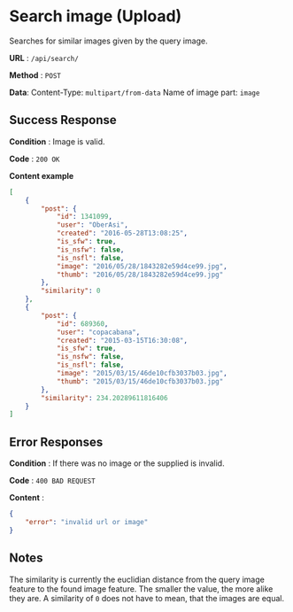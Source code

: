 # Search image (Upload)

Searches for similar images given by the query image.

**URL** : `/api/search/`

**Method** : `POST`

**Data**:
Content-Type: `multipart/from-data`
Name of image part: `image`

## Success Response

**Condition** : Image is valid.

**Code** : `200 OK`

**Content example**
```json
[
    {
        "post": {
            "id": 1341099,
            "user": "OberAsi",
            "created": "2016-05-28T13:08:25",
            "is_sfw": true,
            "is_nsfw": false,
            "is_nsfl": false,
            "image": "2016/05/28/1843282e59d4ce99.jpg",
            "thumb": "2016/05/28/1843282e59d4ce99.jpg"
        },
        "similarity": 0
    },
    {
        "post": {
            "id": 689360,
            "user": "copacabana",
            "created": "2015-03-15T16:30:08",
            "is_sfw": true,
            "is_nsfw": false,
            "is_nsfl": false,
            "image": "2015/03/15/46de10cfb3037b03.jpg",
            "thumb": "2015/03/15/46de10cfb3037b03.jpg"
        },
        "similarity": 234.20289611816406
    }
]
```

## Error Responses

**Condition** : If there was no image or the supplied is invalid.

**Code** : `400 BAD REQUEST`

**Content** :
```json
{
    "error": "invalid url or image"
}
```
## Notes

The similarity is currently the euclidian distance from the query image feature to the found image feature.
The smaller the value, the more alike they are. A similarity of `0` does not have to mean, that the images
are equal.
